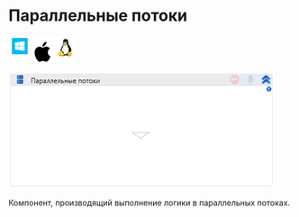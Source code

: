 # Параллельные потоки

![](<../../../.gitbook/assets/image (100) (1) (48).png>)

![](<../../../.gitbook/assets/image (71).png>)

Компонент, производящий выполнение логики в параллельных потоках.
